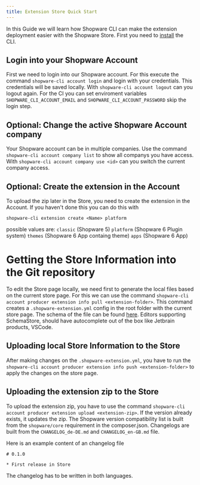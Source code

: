 ```yaml
---
title: Extension Store Quick Start
---
```


In this Guide we will learn how Shopware CLI can make the extension deployment easier with the Shopware Store. 
First you need to [install](./install) the CLI.

## Login into your Shopware Account

First we need to login into our Shopware account. For this execute the command `shopware-cli account login` and login with your credentials. This credentials will be saved locally. With `shopware-cli account logout` can you logout again. For the CI you can set enviroment variables `SHOPWARE_CLI_ACCOUNT_EMAIL` and `SHOPWARE_CLI_ACCOUNT_PASSWORD` skip the login step.


## Optional: Change the active Shopware Account company

Your Shopware account can be in multiple companies. Use the command `shopware-cli account company list` to show all companys you have access.
With `shopware-cli account company use <id>` can you switch the current company access.

## Optional: Create the extension in the Account

To upload the zip later in the Store, you need to create the extension in the Account. If you haven't done this you can do this with

```
shopware-cli extension create <Name> platform
```

possible values are: `classic` (Shopware 5) `platform` (Shopware 6 Plugin system) `themes` (Shopware 6 App containg theme) `apps` (Shopware 6 App)

# Getting the Store Information into the Git repository

To edit the Store page locally, we need first to generate the local files based on the current store page. 
For this we can use the command `shopware-cli account producer extension info pull <extension-folder>`.
This command creates a `.shopware-extension.yml` config in the root folder with the current store page. The schema of the file can be found [here](./shopware-extensions.yml-schema/). Editors supporting SchemaStore, should have autocomplete out of the box like Jetbrain products, VSCode.

## Uploading local Store Information to the Store

After making changes on the `.shopware-extension.yml`, you have to run the `shopware-cli account producer extension info push <extension-folder>` to apply the changes on the store page. 

## Uploading the extension zip to the Store

To upload the extension zip, you have to use the command `shopware-cli account producer extension upload <extension-zip>`.
If the version already exists, it updates the zip. The Shopware version compatibility list is built from the `shopware/core` requirement in the composer.json. Changelogs are built from the `CHANGELOG_de-DE.md` and `CHANGELOG_en-GB.md` file. 

Here is an example content of an changelog file

```
# 0.1.0

* First release in Store
```

The changelog has to be written in both languages. 